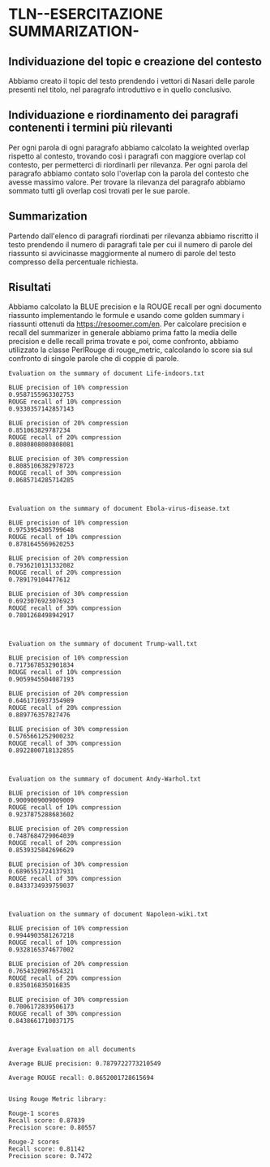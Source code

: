# TLN--ESERCITAZIONE SUMMARIZATION-

## Individuazione del topic e creazione del contesto

Abbiamo creato il topic del testo prendendo i vettori di Nasari delle parole presenti nel titolo, nel paragrafo introduttivo e in quello conclusivo.

## Individuazione e riordinamento dei paragrafi contenenti i termini più rilevanti

Per ogni parola di ogni paragrafo abbiamo calcolato la weighted overlap rispetto al contesto, trovando così i paragrafi con maggiore overlap col contesto, per permetterci di riordinarli per rilevanza. 
Per ogni parola del paragrafo abbiamo contato solo l'overlap con la parola del contesto che avesse massimo valore. 
Per trovare la rilevanza del paragrafo abbiamo sommato tutti gli overlap così trovati per le sue parole.

## Summarization

Partendo dall'elenco di paragrafi riordinati per rilevanza abbiamo riscritto il testo prendendo il numero di paragrafi tale per cui il numero di parole del riassunto si avvicinasse maggiormente al numero di parole del testo compresso della percentuale richiesta.

## Risultati

Abbiamo calcolato la BLUE precision e la ROUGE recall per ogni documento riassunto implementando le formule e usando come golden summary i riassunti ottenuti da https://resoomer.com/en.
Per calcolare precision e recall del summarizer in generale abbiamo prima fatto la media delle precision e delle recall prima trovate e poi, come confronto, abbiamo utilizzato la classe PerlRouge di rouge_metric, calcolando lo score sia sul confronto di singole parole che di coppie di parole.

```
Evaluation on the summary of document Life-indoors.txt

BLUE precision of 10% compression
0.9587155963302753
ROUGE recall of 10% compression
0.9330357142857143

BLUE precision of 20% compression
0.851063829787234
ROUGE recall of 20% compression
0.8080808080808081

BLUE precision of 30% compression
0.8085106382978723
ROUGE recall of 30% compression
0.8685714285714285



Evaluation on the summary of document Ebola-virus-disease.txt

BLUE precision of 10% compression
0.9753954305799648
ROUGE recall of 10% compression
0.8781645569620253

BLUE precision of 20% compression
0.7936210131332082
ROUGE recall of 20% compression
0.789179104477612

BLUE precision of 30% compression
0.6923076923076923
ROUGE recall of 30% compression
0.7801268498942917



Evaluation on the summary of document Trump-wall.txt

BLUE precision of 10% compression
0.7173678532901834
ROUGE recall of 10% compression
0.9059945504087193

BLUE precision of 20% compression
0.6461716937354989
ROUGE recall of 20% compression
0.889776357827476

BLUE precision of 30% compression
0.5765661252900232
ROUGE recall of 30% compression
0.8922800718132855



Evaluation on the summary of document Andy-Warhol.txt

BLUE precision of 10% compression
0.9009009009009009
ROUGE recall of 10% compression
0.9237875288683602

BLUE precision of 20% compression
0.7487684729064039
ROUGE recall of 20% compression
0.8539325842696629

BLUE precision of 30% compression
0.6896551724137931
ROUGE recall of 30% compression
0.8433734939759037



Evaluation on the summary of document Napoleon-wiki.txt

BLUE precision of 10% compression
0.9944903581267218
ROUGE recall of 10% compression
0.9328165374677002

BLUE precision of 20% compression
0.7654320987654321
ROUGE recall of 20% compression
0.835016835016835

BLUE precision of 30% compression
0.7006172839506173
ROUGE recall of 30% compression
0.8438661710037175



Average Evaluation on all documents

Average BLUE precision: 0.7879722773210549

Average ROUGE recall: 0.8652001728615694


Using Rouge Metric library: 

Rouge-1 scores
Recall score: 0.87839
Precision score: 0.80557

Rouge-2 scores
Recall score: 0.81142
Precision score: 0.7472
```

